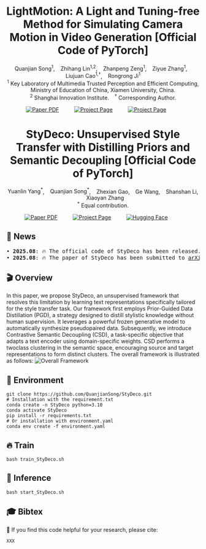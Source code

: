<div align="center">
<h1>
LightMotion: A Light and Tuning-free Method for Simulating Camera Motion in Video Generation [Official Code of PyTorch]
</h1>

<div>
    <a href='https://github.com/QuanjianSong' target='_blank' style='text-decoration:none'>Quanjian Song<sup>1</sup></a>, &ensp;
    <a href='https://scholar.google.com/citations?user=UpqNGLYAAAAJ&hl=zh-CN&oi=ao' target='_blank' style='text-decoration:none'>Zhihang Lin<sup>1,2</sup></a>, &ensp;
    <a href='https://scholar.google.com/citations?hl=zh-CN&user=P9ctuRUAAAAJ&view_op=list_works&sortby=pubdate' target='_blank' style='text-decoration:none'>Zhanpeng Zeng<sup>1</sup></a>, &ensp;
    <a href='https://scholar.google.com/citations?hl=zh-CN&user=6b9pVLIAAAAJ' target='_blank' style='text-decoration:none'>Ziyue Zhang<sup>1</sup></a>, &ensp;
    <a href='https://mac.xmu.edu.cn/ljcao/' target='_blank' style='text-decoration:none'>Liujuan Cao<sup>1,†</sup></a>, &ensp;
    <a href='https://mac.xmu.edu.cn/rrji/' target='_blank' style='text-decoration:none'>Rongrong Ji<sup>1</sup></a>
</div>

<div>
    <sup>1</sup> Key Laboratory of Multimedia Trusted Perception and Efficient Computing, <br> Ministry of Education of China, Xiamen University, China.
    <br>
    <sup>2</sup> Shanghai Innovation Institute.  &ensp;
    <sup>†</sup> Corresponding Author.
    
</div>

<sub></sub>

<p align="center">
    <span>
        <a href="https://arxiv.org/abs/2503.06508" target="_blank"> 
        <img src='https://img.shields.io/badge/arXiv%202503.06508-LightMotion-red' alt='Paper PDF'></a> &emsp;  &emsp; 
    </span>
    <span> 
        <a href='https://github.com/QuanjianSong/LightMotion' target="_blank">
        <img src='https://img.shields.io/badge/Project_Page-LightMotion-green' alt='Project Page'></a>  &emsp;  &emsp;
    </span>
    <span> 
        <a href='https://huggingface.co/papers/2503.06508' target="_blank"> 
        <img src='https://img.shields.io/badge/Hugging_Face-LightMotion-yellow' alt='Project Page'></a> &emsp;  &emsp;
    </span>
</p>
</div><div align="center">
<h1>
StyDeco: Unsupervised Style Transfer with Distilling Priors and Semantic Decoupling [Official Code of PyTorch]
</h1>

<div>
    <a href='https://github.com/QuanjianSong' target='_blank' style='text-decoration:none'>Yuanlin Yang<sup>*</sup></a>, &ensp;
    <a href='https://github.com/QuanjianSong' target='_blank' style='text-decoration:none'>Quanjian Song<sup>*</sup></a>, &ensp;
    <a href='https://github.com/QuanjianSong' target='_blank' style='text-decoration:none'>Zhexian Gao</a>, &ensp;
    <a href='https://github.com/QuanjianSong' target='_blank' style='text-decoration:none'>Ge Wang</a>, &ensp;
    <a href='https://github.com/QuanjianSong' target='_blank' style='text-decoration:none'>Shanshan Li</a>, &ensp;
    <a href='https://github.com/QuanjianSong' target='_blank' style='text-decoration:none'>Xiaoyan Zhang</a>
</div>

<div>
    <sup>*</sup> Equal contribution.
</div>

<sub></sub>

<p align="center">
    <span>
        <a href="https://arxiv.org/pdf/2508.01215" target="_blank"> 
        <img src='https://img.shields.io/badge/arXiv%202508.01215-StyDeco-red' alt='Paper PDF'></a> &emsp;  &emsp; 
    </span>
    <span> 
        <a href='https://github.com/QuanjianSong/LightMotion' target="_blank">
        <img src='https://img.shields.io/badge/Project_Page-StyDeco-green' alt='Project Page'></a>  &emsp;  &emsp;
    </span>
    <span> 
        <a href='https://huggingface.co/papers/2508.01215' target="_blank"> 
        <img src='https://img.shields.io/badge/Hugging_Face-StyDeco-yellow' alt='Hugging Face'></a> &emsp;  &emsp;
    </span>
</p>
</div>



## 🎉 News
<pre>
• <strong>2025.08</strong>: 🔥 The official code of StyDeco has been released.
• <strong>2025.08</strong>: 🔥 The paper of StyDeco has been submitted to <a href="https://arxiv.org/pdf/2508.01215">arXiv</a>.
</pre>


## 🎬 Overview
In this paper, we propose StyDeco, an unsupervised framework that resolves this limitation by learning text representations specifically tailored for the style transfer task. Our framework first employs Prior-Guided Data Distillation (PGD), a strategy designed to distill stylistic knowledge without human supervision. It leverages a powerful frozen generative model to automatically synthesize pseudopaired data. Subsequently, we introduce Contrastive Semantic Decoupling (CSD), a task-specific objective that adapts a text encoder using domain-specific weights. CSD performs a twoclass clustering in the semantic space, encouraging source and target representations to form distinct clusters. The overall framework is illustrated as follows:
![Overall Framework](imgs/overall_framework.png)

## 🔧 Environment
```
git clone https://github.com/QuanjianSong/StyDeco.git
# Installation with the requirement.txt
conda create -n StyDeco python=3.10
conda activate StyDeco
pip install -r requirements.txt
# Or installation with environment.yaml
conda env create -f environment.yaml
```

## 🔥 Train
```
bash train_StyDeco.sh
```

## 🚀 Inference
```
bash start_StyDeco.sh
```

## 🎓 Bibtex
🤗 If you find this code helpful for your research, please cite:
```
XXX
```